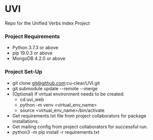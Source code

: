 # UVI
Repo for the Unified Verbs Index Project

### Project Requirements

* Python 3.7.3 or above
* pip 19.0.3 or above
* MongoDB 4.2.0 or above

### Project Set-Up

* git clone git@github.com:cu-clear/UVI.git
* git submodule update --remote --merge
* (Optional) If virtual environment needs to be created:
    * cd uvi_web
    * python -m venv <virtual_env_name>
    * source <virtual_env_name>/bin/activate
* Get requirements.txt file from project collaborators for package installations.
* Get mailing config from project collaborators for successful run.
* python3 -m pip install -r requirements.txt
